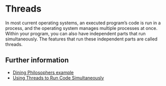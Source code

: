 # Threads

In most current operating systems, an executed program’s code is run in a
process, and the operating system manages multiple processes at once. Within
your program, you can also have independent parts that run simultaneously. The
features that run these independent parts are called threads.

## Further information

- [Dining Philosophers example](https://doc.rust-lang.org/1.4.0/book/dining-philosophers.html)
- [Using Threads to Run Code Simultaneously](https://doc.rust-lang.org/book/ch16-01-threads.html)
